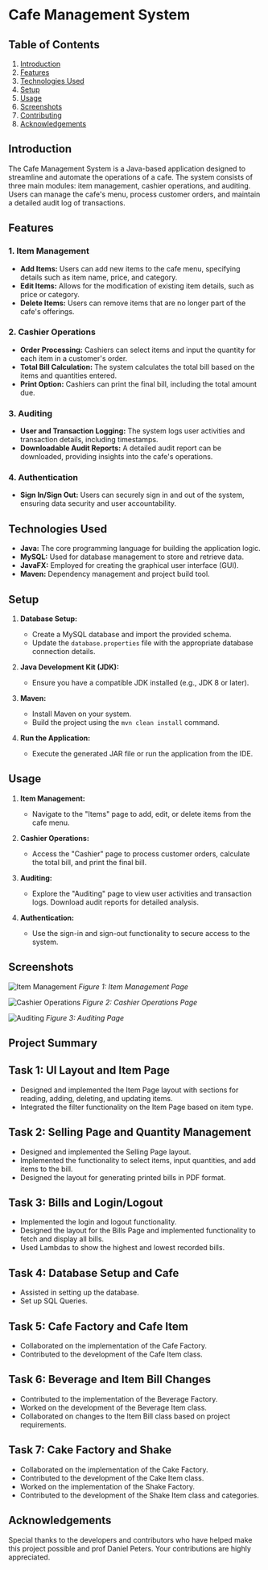 # Cafe Management System

## Table of Contents
1. [Introduction](#introduction)
2. [Features](#features)
3. [Technologies Used](#technologies-used)
4. [Setup](#setup)
5. [Usage](#usage)
6. [Screenshots](#screenshots)
7. [Contributing](#contributing)
8. [Acknowledgements](#acknowledgements)

## Introduction

The Cafe Management System is a Java-based application designed to streamline and automate the operations of a cafe. The system consists of three main modules: item management, cashier operations, and auditing. Users can manage the cafe's menu, process customer orders, and maintain a detailed audit log of transactions.

## Features

### 1. Item Management
- **Add Items:** Users can add new items to the cafe menu, specifying details such as item name, price, and category.
- **Edit Items:** Allows for the modification of existing item details, such as price or category.
- **Delete Items:** Users can remove items that are no longer part of the cafe's offerings.

### 2. Cashier Operations
- **Order Processing:** Cashiers can select items and input the quantity for each item in a customer's order.
- **Total Bill Calculation:** The system calculates the total bill based on the items and quantities entered.
- **Print Option:** Cashiers can print the final bill, including the total amount due.

### 3. Auditing
- **User and Transaction Logging:** The system logs user activities and transaction details, including timestamps.
- **Downloadable Audit Reports:** A detailed audit report can be downloaded, providing insights into the cafe's operations.

### 4. Authentication
- **Sign In/Sign Out:** Users can securely sign in and out of the system, ensuring data security and user accountability.

## Technologies Used

- **Java:** The core programming language for building the application logic.
- **MySQL:** Used for database management to store and retrieve data.
- **JavaFX:** Employed for creating the graphical user interface (GUI).
- **Maven:** Dependency management and project build tool.

## Setup

1. **Database Setup:**
    - Create a MySQL database and import the provided schema.
    - Update the `database.properties` file with the appropriate database connection details.

2. **Java Development Kit (JDK):**
    - Ensure you have a compatible JDK installed (e.g., JDK 8 or later).

3. **Maven:**
    - Install Maven on your system.
    - Build the project using the `mvn clean install` command.

4. **Run the Application:**
    - Execute the generated JAR file or run the application from the IDE.

## Usage

1. **Item Management:**
    - Navigate to the "Items" page to add, edit, or delete items from the cafe menu.

2. **Cashier Operations:**
    - Access the "Cashier" page to process customer orders, calculate the total bill, and print the final bill.

3. **Auditing:**
    - Explore the "Auditing" page to view user activities and transaction logs. Download audit reports for detailed analysis.

4. **Authentication:**
    - Use the sign-in and sign-out functionality to secure access to the system.

## Screenshots

![Item Management](Item_List.png)
*Figure 1: Item Management Page*

![Cashier Operations](Cashier.png)
*Figure 2: Cashier Operations Page*

![Auditing](BillHistory.png)
*Figure 3: Auditing Page*

## Project Summary

## Task 1: UI Layout and Item Page
- Designed and implemented the Item Page layout with sections for reading, adding, deleting, and updating items.
- Integrated the filter functionality on the Item Page based on item type.


## Task 2: Selling Page and Quantity Management
- Designed and implemented the Selling Page layout.
- Implemented the functionality to select items, input quantities, and add items to the bill.
- Designed the layout for generating printed bills in PDF format.


## Task 3: Bills and Login/Logout
- Implemented the login and logout functionality.
- Designed the layout for the Bills Page and implemented functionality to fetch and display all bills.
- Used Lambdas to show the highest and lowest recorded bills.


## Task 4: Database Setup and Cafe
- Assisted in setting up the database.
- Set up SQL Queries.


## Task 5: Cafe Factory and Cafe Item
- Collaborated on the implementation of the Cafe Factory.
- Contributed to the development of the Cafe Item class.


## Task 6: Beverage and Item Bill Changes
- Contributed to the implementation of the Beverage Factory.
- Worked on the development of the Beverage Item class.
- Collaborated on changes to the Item Bill class based on project requirements.


## Task 7: Cake Factory and Shake
- Collaborated on the implementation of the Cake Factory.
- Contributed to the development of the Cake Item class.
- Worked on the implementation of the Shake Factory.
- Contributed to the development of the Shake Item class and categories.



## Acknowledgements

Special thanks to the developers and contributors who have helped make this project possible and prof Daniel Peters. Your contributions are highly appreciated.
